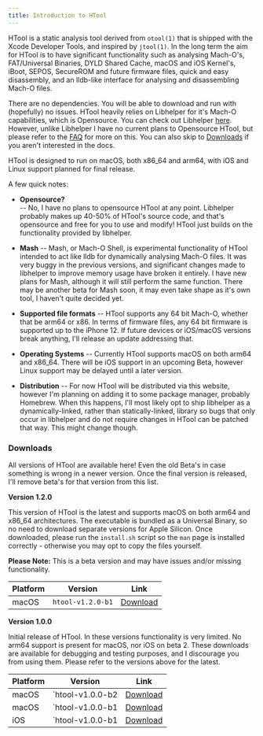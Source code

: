 ```yaml
---
title: Introduction to HTool
---
```


HTool is a static analysis tool derived from `otool(1)` that is shipped with the Xcode Developer Tools, and inspired by `jtool(1)`. In the long term the aim for HTool is to have significant functionality such as analysing Mach-O's, FAT/Universal Binaries, DYLD Shared Cache, macOS and iOS Kernel's, iBoot, SEPOS, SecureROM and future firmware files, quick and easy disassembly, and an lldb-like interface for analysing and disassembling Mach-O files. 

There are no dependencies. You will be able to download and run with (hopefully) no issues. HTool heavily relies on Libhelper for it's Mach-O capabilities, which is Opensource. You can check out Libhelper [here](/projects/libhelper). However, unlike Libhelper I have no current plans to Opensource HTool, but please refer to the [FAQ](#expected-frequently-asked-questions) for more on this. You can also skip to [Downloads](#downloads) if you aren't interested in the docs. 

HTool is designed to run on macOS, both x86_64 and arm64, with iOS and Linux support planned for final release. 

A few quick notes:
 - **Opensource?**     
 -- No, I have no plans to opensource HTool at any point. Libhelper probably makes up 40-50% of HTool's source code, and that's opensource and free for you to use and modify! HTool just builds on the functionality provided by libhelper.

 - **Mash**
 -- Mash, or Mach-O Shell, is experimental functionality of HTool intended to act like lldb for dynamically analysing Mach-O files. It was very buggy in the previous versions, and significant changes made to libhelper to improve memory usage have broken it entirely. I have new plans for Mash, although it will still perform the same function. There may be another beta for Mash soon, it may even take shape as it's own tool, I haven't quite decided yet. 

 - **Supported file formats**
 -- HTool supports any 64 bit Mach-O, whether that be arm64 or x86. In terms of firmware files, any 64 bit firmware is supported up to the iPhone 12. If future devices or iOS/macOS versions break anything, I'll release an update addressing that.

 - **Operating Systems**
 -- Currently HTool supports macOS on both arm64 and x86_64. There will be iOS support in an upcoming Beta, however Linux support may be delayed until a later version.

 - **Distribution**
 -- For now HTool will be distributed via this website, however I'm planning on adding it to some package manager, probably Homebrew. When this happens, I'll most likely opt to ship libhelper as a dynamically-linked, rather than statically-linked, library so bugs that only occur in libhelper and do not require changes in HTool can be patched that way. This might change though.

### Downloads

All versions of HTool are available here! Even the old Beta's in case something is wrong in a newer version. Once the final version is released, I'll remove beta's for that version from this list. 

**Version 1.2.0**

This version of HTool is the latest and supports macOS on both arm64 and x86_64 architectures. The executable is bundled as a Universal Binary, so no need to download separate versions for Apple Silicon. Once downloaded, please run the `install.sh` script so the `man` page is installed correctly - otherwise you may opt to copy the files yourself.

**Please Note:** This is a beta version and may have issues and/or missing functionality.

| Platform | Version | Link |
| -------- | ------- | ---- |
| macOS | `htool-v1.2.0-b1` | [Download](https://s3.cloud-itouk.org/dnlds/releases/htool/htool-1.2.0-beta1-darwin-universal.zip) |


**Version 1.0.0**

Initial release of HTool. In these versions functionality is very limited. No arm64 support is present for macOS, nor iOS on beta 2. These downloads are available for debugging and testing purposes, and I discourage you from using them. Please refer to the versions above for the latest.

| Platform | Version | Link |
| -------- | ------- | ---- |
| macOS | `htool-v1.0.0-b2 | [Download](https://s3.cloud-itouk.org/dnlds/releases/htool/htool-1.0.0-beta2-darwinx86.zip) |
| macOS | `htool-v1.0.0-b1 | [Download](https://s3.cloud-itouk.org/dnlds/releases/htool/htool-1.0.0-beta1-darwinx86.zip) |
| iOS | `htool-v1.0.0-b1 | [Download](https://s3.cloud-itouk.org/dnlds/releases/htool/htool-1.0.0-beta1-darwin-arm64.zip) |
